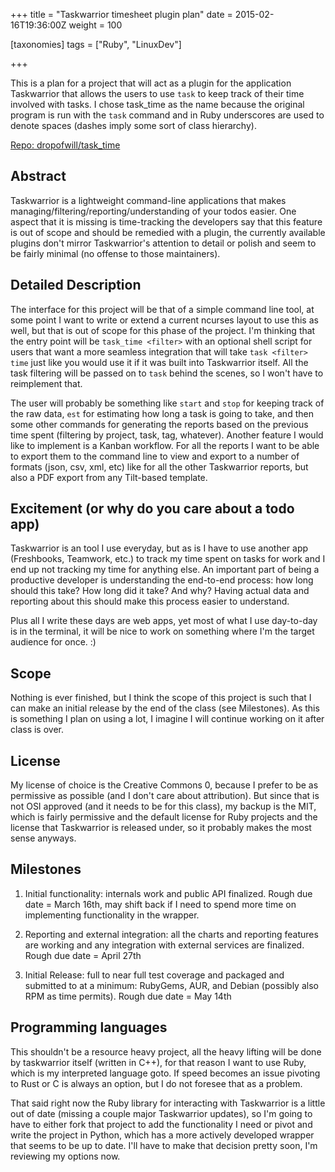 +++
title = "Taskwarrior timesheet plugin plan"
date = 2015-02-16T19:36:00Z
weight = 100

[taxonomies]
tags = ["Ruby", "LinuxDev"]

+++

This is a plan for a project that will act as a plugin for the application Taskwarrior that allows the users to use `task` to keep track of their time involved with tasks. I chose task_time as the name because the original program is run with the `task` command and in Ruby underscores are used to denote spaces (dashes imply some sort of class hierarchy).

<!-- more -->

[Repo: dropofwill/task_time](http://github.com/dropofwill/task_time)

## Abstract

Taskwarrior is a lightweight command-line applications that makes managing/filtering/reporting/understanding of your todos easier. One aspect that it is missing is time-tracking the developers say that this feature is out of scope and should be remedied with a plugin, the currently available plugins don't mirror Taskwarrior's attention to detail or polish and seem to be fairly minimal (no offense to those maintainers).



## Detailed Description

The interface for this project will be that of a simple command line tool, at some point I want to write or extend a current ncurses layout to use this as well, but that is out of scope for this phase of the project. I'm thinking that the entry point will be `task_time <filter>` with an optional shell script for users that want a more seamless integration that will take `task <filter> time` just like you would use it if it was built into Taskwarrior itself. All the task filtering will be passed on to `task` behind the scenes, so I won't have to reimplement that.

The user will probably be something like `start` and `stop` for keeping track of the raw data, `est` for estimating how long a task is going to take, and then some other commands for generating the reports based on the previous time spent (filtering by project, task, tag, whatever). Another feature I would like to implement is a Kanban workflow. For all the reports I want to be able to export them to the command line to view and export to a number of formats (json, csv, xml, etc) like for all the other Taskwarrior reports, but also a PDF export from any Tilt-based template.



## Excitement (or why do you care about a todo app)

Taskwarrior is an tool I use everyday, but as is I have to use another app (Freshbooks, Teamwork, etc.) to track my time spent on tasks for work and I end up not tracking my time for anything else. An important part of being a productive developer is understanding the end-to-end process: how long should this take? How long did it take? And why? Having actual data and reporting about this should make this process easier to understand.

Plus all I write these days are web apps, yet most of what I use day-to-day is in the terminal, it will be nice to work on something where I'm the target audience for once. :)



## Scope

Nothing is ever finished, but I think the scope of this project is such that I can make an initial release by the end of the class (see Milestones). As this is something I plan on using a lot, I imagine I will continue working on it after class is over.



## License

My license of choice is the Creative Commons 0, because I prefer to be as permissive as possible (and I don't care about attribution). But since that is not OSI approved (and it needs to be for this class), my backup is the MIT, which is fairly permissive and the default license for Ruby projects and the license that Taskwarrior is released under, so it probably makes the most sense anyways.



## Milestones

1. Initial functionality: internals work and public API finalized. Rough due date = March 16th, may shift back if I need to spend more time on implementing functionality in the wrapper.

2. Reporting and external integration: all the charts and reporting features are working and any integration with external services are finalized. Rough due date = April 27th

3. Initial Release: full to near full test coverage and packaged and submitted to at a minimum: RubyGems, AUR, and Debian (possibly also RPM as time permits). Rough due date = May 14th



## Programming languages

This shouldn't be a resource heavy project, all the heavy lifting will be done by taskwarrior itself (written in C++), for that reason I want to use Ruby, which is my interpreted language goto. If speed becomes an issue pivoting to Rust or C is always an option, but I do not foresee that as a problem.

That said right now the Ruby library for interacting with Taskwarrior is a little out of date (missing a couple major Taskwarrior updates), so I'm going to have to either fork that project to add the functionality I need or pivot and write the project in Python, which has a more actively developed wrapper that seems to be up to date. I'll have to make that decision pretty soon, I'm reviewing my options now.

